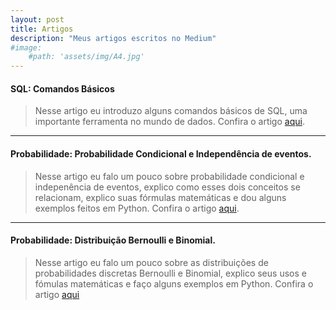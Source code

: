 ```yaml
---
layout: post
title: Artigos
description: "Meus artigos escritos no Medium"
#image: 
    #path: 'assets/img/A4.jpg'
---
```


#### SQL: Comandos Básicos
> Nesse artigo eu introduzo alguns comandos básicos de SQL, uma importante ferramenta no mundo de dados. Confira o artigo [aqui](https://medium.com/@fabioprogramar/sql-comandos-b%C3%A1sicos-33b5e332b376).

___
#### Probabilidade: Probabilidade Condicional e Independência de eventos.
> Nesse artigo eu falo um pouco sobre probabilidade condicional e indepenência de eventos, explico como esses dois conceitos se relacionam, explico suas fórmulas matemáticas e dou alguns exemplos feitos em Python. Confira o artigo [aqui](https://medium.com/@fabioprogramar/probabilidade-probabilidade-condicional-e-independ%C3%AAncia-de-eventos-96940781c5e7).

---
#### Probabilidade: Distribuição Bernoulli e Binomial.
> Nesse artigo eu falo um pouco sobre as distribuições de probabilidades discretas Bernoulli e Binomial, explico seus usos e fómulas matemáticas e faço alguns exemplos em Python. Confira o artigo [aqui](https://medium.com/@fabioprogramar/probabilidade-distribui%C3%A7%C3%A3o-bernoulli-e-binomial-5a491eb6c64a)
